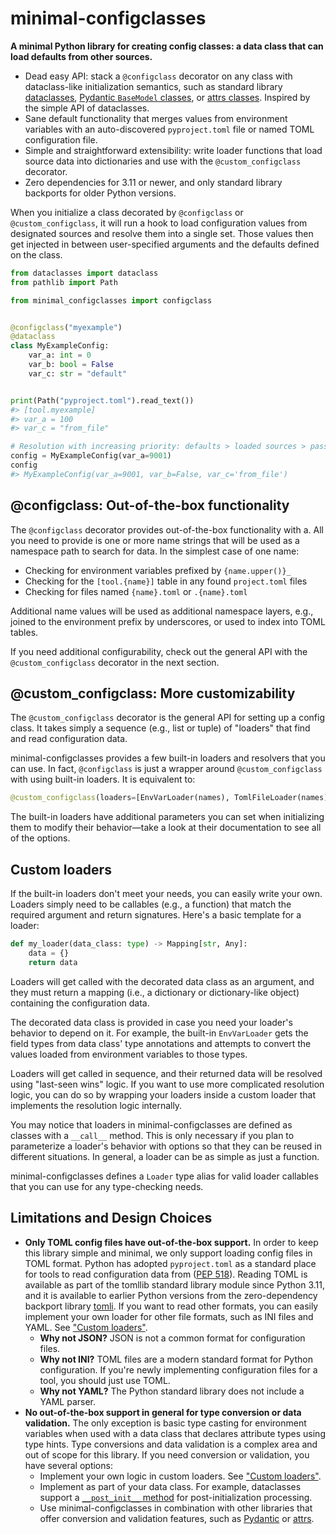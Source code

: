 # minimal-configclasses

**A minimal Python library for creating config classes: a data class that can load defaults from other sources.**

- Dead easy API: stack a `@configclass` decorator on any class with dataclass-like initialization semantics, such as standard library [dataclasses](https://docs.python.org/3/library/dataclasses.html), [Pydantic `BaseModel` classes](https://docs.pydantic.dev/usage/models/), or [attrs classes](https://www.attrs.org/en/stable/overview.html). Inspired by the simple API of dataclasses.
- Sane default functionality that merges values from environment variables with an auto-discovered `pyproject.toml` file or named TOML configuration file.
- Simple and straightforward extensibility: write loader functions that load source data into dictionaries and use with the `@custom_configclass` decorator.
- Zero dependencies for 3.11 or newer, and only standard library backports for older Python versions.

When you initialize a class decorated by `@configclass` or `@custom_configclass`, it will run a hook to load configuration values from designated sources and resolve them into a single set. Those values then get injected in between user-specified arguments and the defaults defined on the class.

```python
from dataclasses import dataclass
from pathlib import Path

from minimal_configclasses import configclass


@configclass("myexample")
@dataclass
class MyExampleConfig:
    var_a: int = 0
    var_b: bool = False
    var_c: str = "default"


print(Path("pyproject.toml").read_text())
#> [tool.myexample]
#> var_a = 100
#> var_c = "from_file"

# Resolution with increasing priority: defaults > loaded sources > passed values
config = MyExampleConfig(var_a=9001)
config
#> MyExampleConfig(var_a=9001, var_b=False, var_c='from_file')
```

## @configclass: Out-of-the-box functionality

The `@configclass` decorator provides out-of-the-box functionality with a. All you need to provide is one or more name strings that will be used as a namespace path to search for data. In the simplest case of one name:

- Checking for environment variables prefixed by `{name.upper()}_`
- Checking for the `[tool.{name}]` table in any found `project.toml` files
- Checking for files named `{name}.toml` or `.{name}.toml`

Additional name values will be used as additional namespace layers, e.g., joined to the environment prefix by underscores, or used to index into TOML tables.

If you need additional configurability, check out the general API with the `@custom_configclass` decorator in the next section.

## @custom_configclass: More customizability

The `@custom_configclass` decorator is the general API for setting up a config class. It takes simply a sequence (e.g., list or tuple) of "loaders" that find and read configuration data.

minimal-configclasses provides a few built-in loaders and resolvers that you can use. In fact, `@configclass` is just a wrapper around `@custom_configclass` with using built-in loaders. It is equivalent to:

```python
@custom_configclass(loaders=[EnvVarLoader(names), TomlFileLoader(names)])
```

The built-in loaders have additional parameters you can set when initializing them to modify their behavior—take a look at their documentation to see all of the options.

## Custom loaders

If the built-in loaders don't meet your needs, you can easily write your own. Loaders simply need to be callables (e.g., a function) that match the required argument and return signatures. Here's a basic template for a loader:

```python
def my_loader(data_class: type) -> Mapping[str, Any]:
    data = {}
    return data
```

Loaders will get called with the decorated data class as an argument, and they must return a mapping (i.e., a dictionary or dictionary-like object) containing the configuration data.

The decorated data class is provided in case you need your loader's behavior to depend on it. For example, the built-in `EnvVarLoader` gets the field types from data class' type annotations and attempts to convert the values loaded from environment variables to those types.

Loaders will get called in sequence, and their returned data will be resolved using "last-seen wins" logic. If you want to use more complicated resolution logic, you can do so by wrapping your loaders inside a custom loader that implements the resolution logic internally.

You may notice that loaders in minimal-configclasses are defined as classes with a `__call__` method. This is only necessary if you plan to parameterize a loader's behavior with options so that they can be reused in different situations. In general, a loader can be as simple as just a function.

minimal-configclasses defines a `Loader` type alias for valid loader callables that you can use for any type-checking needs.

## Limitations and Design Choices

- **Only TOML config files have out-of-the-box support.** In order to keep this library simple and minimal, we only support loading config files in TOML format. Python has adopted `pyproject.toml` as a standard place for tools to read configuration data from ([PEP 518](https://peps.python.org/pep-0518/#tool-table)). Reading TOML is available as part of the tomllib standard library module since Python 3.11, and it is available to earlier Python versions from the zero-dependency backport library [tomli](https://github.com/hukkin/tomli). If you want to read other formats, you can easily implement your own loader for other file formats, such as INI files and YAML. See ["Custom loaders"](#custom-loaders).
    - **Why not JSON?** JSON is not a common format for configuration files.
    - **Why not INI?** TOML files are a modern standard format for Python configuration. If you're newly implementing configuration files for a tool, you should just use TOML.
    - **Why not YAML?** The Python standard library does not include a YAML parser.
- **No out-of-the-box support in general for type conversion or data validation.** The only exception is basic type casting for environment variables when used with a data class that declares attribute types using type hints. Type conversions and data validation is a complex area and out of scope for this library. If you need conversion or validation, you have several options:
    - Implement your own logic in custom loaders. See ["Custom loaders"](#custom-loaders).
    - Implement as part of your data class. For example, dataclasses support a [`__post_init__` method](https://docs.python.org/3/library/dataclasses.html#post-init-processing) for post-initialization processing.
    - Use minimal-configclasses in combination with other libraries that offer conversion and validation features, such as [Pydantic](https://docs.pydantic.dev/) or [attrs](https://www.attrs.org/en/stable/).
